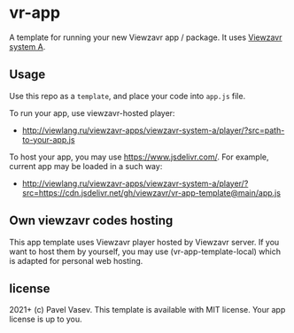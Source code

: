 # vr-app
A template for running your new Viewzavr app / package. It uses [Viewzavr system A](https://github.com/viewzavr/viewzavr-system-a).

## Usage

Use this repo as a `template`, and place your code into `app.js` file.

To run your app, use viewzavr-hosted player:
* http://viewlang.ru/viewzavr-apps/viewzavr-system-a/player/?src=path-to-your-app.js

To host your app, you may use https://www.jsdelivr.com/. For example, current app may be loaded in a such way:
* http://viewlang.ru/viewzavr-apps/viewzavr-system-a/player/?src=https://cdn.jsdelivr.net/gh/viewzavr/vr-app-template@main/app.js

## Own viewzavr codes hosting
This app template uses Viewzavr player hosted by Viewzavr server. If you want to host them by yourself, you may use (vr-app-template-local) which is adapted for personal web hosting.

## license

2021+ (c) Pavel Vasev. This template is available with MIT license. Your app license is up to you.
